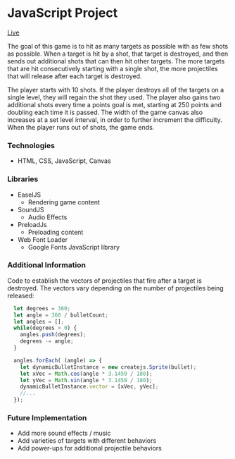 # JavaScript Project

[Live](http://scandycuz.github.io/javascript-project/)

The goal of this game is to hit as many targets as possible with as few shots as possible. When a target is hit by a shot, that target is destroyed, and then sends out additional shots that can then hit other targets. The more targets that are hit consecutively starting with a single shot, the more projectiles that will release after each target is destroyed.

The player starts with 10 shots. If the player destroys all of the targets on a single level, they will regain the shot they used. The player also gains two additional shots every time a points goal is met, starting at 250 points and doubling each time it is passed. The width of the game canvas also increases at a set level interval, in order to further increment the difficulty. When the player runs out of shots, the game ends.

### Technologies

* HTML, CSS, JavaScript, Canvas

### Libraries

* EaselJS
  * Rendering game content
* SoundJS
  * Audio Effects
* PreloadJs
  * Preloading content
* Web Font Loader
  * Google Fonts JavaScript library

### Additional Information

Code to establish the vectors of projectiles that fire after a target is destroyed. The vectors vary depending on the number of projectiles being released:

```js
  let degrees = 360;
  let angle = 360 / bulletCount;
  let angles = [];
  while(degrees > 0) {
    angles.push(degrees);
    degrees -= angle;
  }

  angles.forEach( (angle) => {
    let dynamicBulletInstance = new createjs.Sprite(bullet);
    let xVec = Math.cos(angle * 3.1459 / 180);
    let yVec = Math.sin(angle * 3.1459 / 180);
    dynamicBulletInstance.vector = [xVec, yVec];
    //...
  });
```

### Future Implementation

* Add more sound effects / music
* Add varieties of targets with different behaviors
* Add power-ups for additional projectile behaviors
